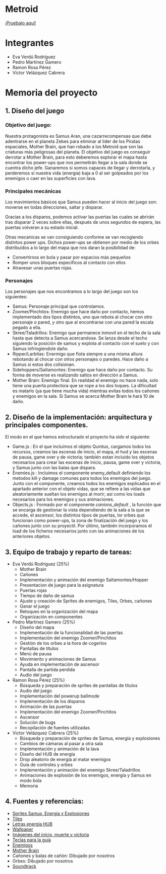 # Metroid
[¡Pruebalo aquí!](https://pemaga12.github.io/Metroid/)

# Integrantes
* Eva Verdú Rodríguez
* Pedro Martínez Gamero
* Ramon Rosa Pérez
* Victor Velázquez Cabrera

# Memoria del proyecto

## 1. Diseño del juego

### Objetivo del juego:

Nuestra protagonista es Samus Aran, una cazarrecompensas que debe adentrarse en el planeta Zebes para eliminar al lider de los Piratas espaciales, Mother Brain, que han robado a los Metroid que son las criaturas más peligrosas del planeta. 
El objetivo del juego es conseguir derrotar a Mother Brain, para esto deberemos explorar el mapa hasta encontrar los power-ups que nos permetirán llegar a la sala donde se cuentra dicho jefe. Ganaremos si somos capaces de llegar y derrotarla, y perderemos si nuestra vida (energía) baja a 0 al ser golpeados por los enemigos o caer en las superficies con lava.

### Principales mecánicas

Los movimientos básicos que Samus pueden hacer al inicio del juego son: moverse en todas direcciones, saltar y disparar.

Gracias a los disparos, podemos activar las puertas las cuales se abrirán tras disparar 2 veces sobre ellas, después de unos segundos de espera, las puertas volveran a su estado inicial.

Otras mecanicas se van consiguiendo conforme se van recogiendo distintos power ups. Dichos power-ups se obtienen por medio de los orbes distribuidos a lo largo del mapa que nos daran la posibilidad de:
- Convertirnos en bola y pasar por espacios más pequeños
- Romper unos bloques específicos al contacto con ellos 
- Atravesar unas puertas rojas.

### Personajes

Los personajes que nos encontramos a lo largo del juego son los siguientes:
- Samus: Personaje principal que controlamos.
- Zoomer/Pinchitos: Enemigo que hace daño por contacto, hemos implementado dos tipos distintos, uno que rebota al chocar con otro personaje o pared, y otro que al encontrarse con una pared la escala pegado a ella.
- Skree/Taladrillos: Enemigo que permanece inmovil en el techo de la sala hasta que detecta a Samus acercandose. Se lanza desde el techo siguiendo la posición de samus y explota al contacto con el suelo y con Samus infringiendole daño.
- Ripper/Larbitas: Enermigo que flota siempre a una misma altura rebotando al chocar con otros personajes o paredes. Hace daño a Samus si estos dos colisionan.
- Sidehoppers/Saltamontes: Enemigo que hace daño por contacto. Su forma de moverse es realizando saltos en dirección a Samus.
- Mother Brain: Enemigo final. En realidad el enemigo no hace nada, solo tiene una puerta protectora que se rope a los dos toques. La dificultad es matarlo (ya que tiene mucha vida) mientras evitas todos los cañones y enemigos en la sala. Si Samus se acerca Mother Brain le hará 10 de daño.

## 2. Diseño de la implementación: arquitectura y principales componentes.

El modo en el que hemos estructurado el proyecto ha sido el siguiente:
- Game.js : En el que incluimos el objeto Quintus, cargamos todos los recursos, creamos las escenas de inicio, el mapa, el hud y las escenas de pausa, game over y de victoria; también estan incluido los objetos necesarios para crear las escenas de inicio, pausa, game over y victoria, y Samus junto con las balas que dispara.
- Enemies.js : Incluimos el componente enemy_default definiendo los metodos kill y damage comunes para todos los enemigos del juego. Junto con el componente, creamos todos los enemigos explicados en el apartado anterior con el objeto vidas, que se refiere a las vidas que aleatoriamente sueltan los enemigos al morir; así como los loads necesarios para los enemigos y sus animaciones.
- Objects.js : Formado por el componente _canions_default_ , la función que se encarga de gestionar la vista dependiendo de la sala a la que se accede, el ascensor, los distintos tipos de puertas, lor orbes que funcionan como power-ups, la zona de finalización del juego y los cañones junto con su proyectil. Por último, también incorporamos el load de los ficheros necesarios junto con las animaciones de los anteriores objetos.

## 3. Equipo de trabajo y reparto de tareas:

* Eva Verdú Rodríguez (25%)
	* Mother Brain
	* Cañones
	* Implementación y animación del enemigo Saltamontes/Hopper
	* Presentacion de juego para la asignatura
	* Puertas rojas
	* Tiempo de daño de samus
	* Ajuste y creación de Sprites de enemigos, Tiles, Orbes, cañones
	* Ganar el juego
	* Retoques en la organización del mapa
	* Organización en componentes
* Pedro Martínez Gamero (25%)
	* Diseño del mapa 	
 	* Implementación de la funcionalidad de las puertas
	* Implementación del enemigo Zoomer/Pinchitos
	* Gestión de los orbes a la hora de cogerlos
	* Pantallas de títulos
	* Menú de pausa
	* Movimiento y animaciones de Samus
	* Ayuda en implementación de ascensor
	* Pantalla de partida perdida
	* Audio del juego
* Ramon Rosa Pérez (25%)
	* Búsqueda y preparación de sprites de pantallas de títulos
	* Audio del juego
	* Implementación del powerup ballmode
	* Implementación de los disparos
	* Animación de las puertas
	* Implementación del enemigo Zoomer/Pinchitos
	* Ascensor
	* Solución de bugs
	* Recopilación de fuentes utilizadas
* Victor Velázquez Cabrera (25%)
	* Búsqueda y preparación de sprites de Samus, energía y explosiones
	* Cambios de cámaras al pasar a otra sala
	* Implementación y animación de la lava
	* Diseño del HUB de energía
	* Drop aleatorio de energía al matar enemigos
	* Guía de controles y orbes
	* Implementación y animación del enemigo Skree/Taladrillos
	* Animaciones de explosión de los enemigos, energía y Samus en modo bola
	* Memoria


## 4. Fuentes y referencias:

* [Sprites Samus, Energía y Explosiones](https://ar.pinterest.com/pin/215187688422562272/)
* [Tiles](http://www.geocities.ws/devimon60652/metroid_brinstarobjects_ultragm2003.PNG)
* [Letras energía HUB](https://www.spriters-resource.com/nes/metroid/sheet/1777/?source=genre)
* [Wallpaper](https://coolwallpapers.me/5836458-planet-space-artist-artwork-digital-art-hd-4k-deviantart.html)
* [Imágenes del inicio, muerte y victoria](https://www.spriters-resource.com/nes/metroid/sheet/109511/)
* [Teclas para la guía](https://www.keybr.com/)
* [Enemigos](https://i.pinimg.com/originals/9c/c9/07/9cc907311710121099d01ee81fe2dec7.png)
* [Mother Brain](https://www.pinterest.es/pin/399976010635390417/?amp_client_id=CLIENT_ID(_)&mweb_unauth_id=&amp_url=https%3A%2F%2Fwww.pinterest.es%2Famp%2Fpin%2F399976010635390417%2F&from_amp_pin_page=true)
* Cañones y balas de cañón: Dibujado por nosotros
* Orbes: Dibujado por nosotros
* [Soundtrack](https://www.youtube.com/watch?v=2pcLtSle714)

